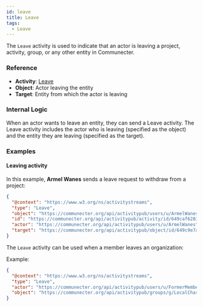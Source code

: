```yaml
---
id: leave
title: Leave
tags:
  - Leave
---
```


The `Leave` activity is used to indicate that an actor is leaving a project, activity, group, or any other entity in Communecter.

### Reference

- **Activity**: [Leave](https://www.w3.org/TR/activitypub/#leave-activity-inbox)
- **Object**: Actor leaving the entity
- **Target**: Entity from which the actor is leaving

### Internal Logic

When an actor wants to leave an entity, they can send a Leave activity. The Leave activity includes the actor who is leaving (specified as the object) and the entity they are leaving (specified as the target).

### Examples

#### Leaving activity

In this example, **Armel Wanes** sends a leave request to withdraw from a project:

```json
{
  "@context": "https://www.w3.org/ns/activitystreams",
  "type": "Leave",
  "object": "https://communecter.org/api/activitypub/users/u/ArmelWanes",
  "id": "https://communecter.org/api/activitypub/activity/id/649caf628366d",
  "actor": "https://communecter.org/api/activitypub/users/u/ArmelWanes",
  "target": "https://communecter.org/api/activitypub/object/id/649c9e7ae4135"
}
```

The `Leave` activity can be used when a member leaves an organization:

Example:
```json
{
  "@context": "https://www.w3.org/ns/activitystreams",
  "type": "Leave",
  "actor": "https://communecter.org/api/activitypub/users/u/FormerMember",
  "object": "https://communecter.org/api/activitypub/groups/g/LocalCharity"
}
```

